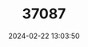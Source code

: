 ---
title: "37087"
category: "Pimenta filipes"
draft: false
date: 2024-02-22 13:03:50
languages:
  Spanish; Castilian: ["limoncillo", "pimientica"]
---